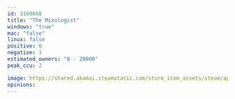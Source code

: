 ```yaml
---
id: 3160660
title: "The Mixologist"
windows: "true"
mac: "false"
linux: false
positive: 0
negative: 1
estimated_owners: "0 - 20000"
peak_ccu: 2

image: https://shared.akamai.steamstatic.com/store_item_assets/steam/apps/3160660/header.jpg?t=1731691157
opinions:
---
```

